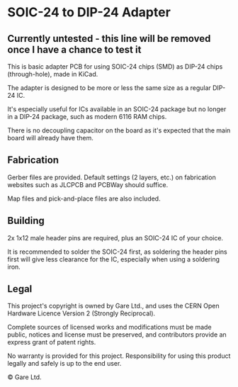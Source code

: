 # SOIC-24 to DIP-24 Adapter
## Currently untested - this line will be removed once I have a chance to test it
This is basic adapter PCB for using SOIC-24 chips (SMD) as DIP-24 chips (through-hole), made in KiCad.

The adapter is designed to be more or less the same size as a regular DIP-24 IC.

It's especially useful for ICs available in an SOIC-24 package but no longer in a DIP-24 package, such as modern 6116 RAM chips.

There is no decoupling capacitor on the board as it's expected that the main board will already have them.

## Fabrication
Gerber files are provided. Default settings (2 layers, etc.) on fabrication websites such as JLCPCB and PCBWay should suffice.

Map files and pick-and-place files are also included.

## Building
2x 1x12 male header pins are required, plus an SOIC-24 IC of your choice.

It is recommended to solder the SOIC-24 first, as soldering the header pins first will give less clearance for the IC, especially when using a soldering iron.

## Legal
This project's copyright is owned by Gare Ltd., and uses the CERN Open Hardware Licence Version 2 (Strongly Reciprocal).

Complete sources of licensed works and modifications must be made public, notices and license must be preserved, and contributors provide an express grant of patent rights.

No warranty is provided for this project. Responsibility for using this product legally and safely is up to the end user.

&copy; Gare Ltd.
